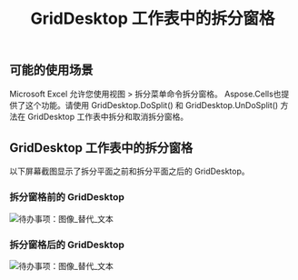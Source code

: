 ﻿---
title: GridDesktop 工作表中的拆分窗格
type: docs
weight: 180
url: /zh/net/split-panes-in-griddesktop-worksheet/
---
## **可能的使用场景**
Microsoft Excel 允许您使用视图 > 拆分菜单命令拆分窗格。 Aspose.Cells也提供了这个功能。请使用 GridDesktop.DoSplit() 和 GridDesktop.UnDoSplit() 方法在 GridDesktop 工作表中拆分和取消拆分窗格。
## **GridDesktop 工作表中的拆分窗格**
以下屏幕截图显示了拆分平面之前和拆分平面之后的 GridDesktop。
### **拆分窗格前的 GridDesktop**
![待办事项：图像_替代_文本](split-panes-in-griddesktop-worksheet_1.png)
### **拆分窗格后的 GridDesktop**
![待办事项：图像_替代_文本](split-panes-in-griddesktop-worksheet_2.png)
